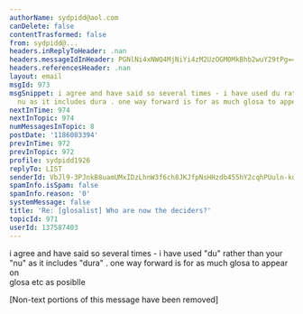 ```yaml
---
authorName: sydpidd@aol.com
canDelete: false
contentTrasformed: false
from: sydpidd@...
headers.inReplyToHeader: .nan
headers.messageIdInHeader: PGNlNi4xNWQ4MjNiYi4zM2UzOGM0MkBhb2wuY29tPg==
headers.referencesHeader: .nan
layout: email
msgId: 973
msgSnippet: i agree and have said so several times - i have used du rather than your
  nu as it includes dura . one way forward is for as much glosa to appear on glosa
nextInTime: 974
nextInTopic: 974
numMessagesInTopic: 8
postDate: '1186083394'
prevInTime: 972
prevInTopic: 972
profile: sydpidd1926
replyTo: LIST
senderId: VbJl9-3PJnkB8uamUMxIDzLhnW3f6ch8JKJfpNsHHzdb455hY2cqhPUuln-kuQazBR6g12cf
spamInfo.isSpam: false
spamInfo.reason: '0'
systemMessage: false
title: 'Re: [glosalist] Who are now the deciders?'
topicId: 971
userId: 137587403
---
```


i agree and have said so several times - i have used "du" rather than your  
"nu" as it includes "dura" . one way forward is for as much glosa to appear on  
glosa etc as posiblle 



   


[Non-text portions of this message have been removed]


